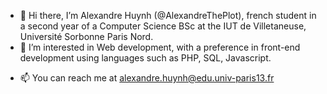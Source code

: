 - 👋 Hi there, I’m Alexandre Huynh (@AlexandreThePlot), french student in a second year of a Computer Science BSc at the IUT de Villetaneuse, Université Sorbonne Paris Nord. 
- 👀 I’m interested in Web development, with a preference in front-end development using languages such as PHP, SQL, Javascript.
<!---
- 🌱 I’m currently learning ...
- 💞️ I’m looking to collaborate on ...
--->
- 📫 You can reach me at alexandre.huynh@edu.univ-paris13.fr

<!---
AlexandreThePlot/AlexandreThePlot is a ✨ special ✨ repository because its `README.md` (this file) appears on your GitHub profile.
You can click the Preview link to take a look at your changes.
--->
